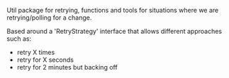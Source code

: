 Util package for retrying, functions and tools for situations where we are retrying/polling for a change.

Based around a 'RetryStrategy' interface that allows different approaches such as:
- retry X times
- retry for X seconds
- retry for 2 minutes but backing off

